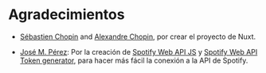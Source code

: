 # Agradecimientos

- [Sébastien Chopin](https://twitter.com/@Atinux) and [Alexandre Chopin](https://twitter.com/@alexchopi), por crear el proyecto de Nuxt.

- [José M. Pérez](https://twitter.com/jmperezperez): Por la creación de [Spotify Web API JS](https://github.com/JMPerez/spotify-web-api-js) y [Spotify Web API Token generator](https://github.com/JMPerez/spotify-web-api-token), para hacer más fácil la conexión a la API de Spotify.


